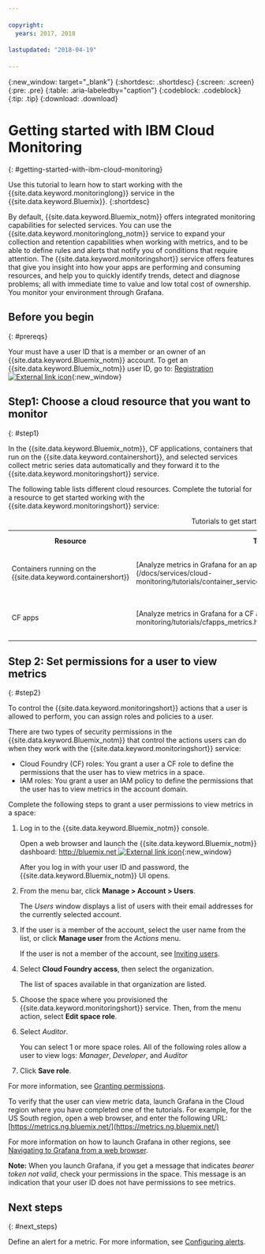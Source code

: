 ```yaml
---

copyright:
  years: 2017, 2018

lastupdated: "2018-04-19"

---
```


{:new_window: target="_blank"}
{:shortdesc: .shortdesc}
{:screen: .screen}
{:pre: .pre}
{:table: .aria-labeledby="caption"}
{:codeblock: .codeblock}
{:tip: .tip}
{:download: .download}


# Getting started with IBM Cloud Monitoring
{: #getting-started-with-ibm-cloud-monitoring}

Use this tutorial to learn how to start working with the {{site.data.keyword.monitoringlong}} service in the {{site.data.keyword.Bluemix}}.
{:shortdesc}

By default, {{site.data.keyword.Bluemix_notm}} offers integrated monitoring capabilities for selected services. You can use the {{site.data.keyword.monitoringlong_notm}} service to expand your collection and retention capabilities when working with metrics, and to be able to define rules and alerts that notify you of conditions that require attention. The {{site.data.keyword.monitoringshort}} service offers features that give you insight into how your apps are performing and consuming resources, and help you to quickly identify trends, detect and diagnose problems; all with immediate time to value and low total cost of ownership. You monitor your environment through Grafana. 

## Before you begin
{: #prereqs}

Your must have a user ID that is a member or an owner of an {{site.data.keyword.Bluemix_notm}} account. To get an {{site.data.keyword.Bluemix_notm}} user ID, go to: [Registration ![External link icon](../../icons/launch-glyph.svg "External link icon")](https://console.bluemix.net/registration/){:new_window}

## Step1: Choose a cloud resource that you want to monitor
{: #step1}

In the {{site.data.keyword.Bluemix_notm}}, CF applications, containers that run on the {{site.data.keyword.containershort}}, and selected services collect metric series data automatically and they forward it to the {{site.data.keyword.monitoringshort}} service.

The following table lists different cloud resources. Complete the tutorial for a resource to get started working with the {{site.data.keyword.monitoringshort}} service:

<table>
  <caption>Tutorials to get started working with the {{site.data.keyword.monitoringshort}} service </caption>
  <tr>
    <th>Resource</th>
    <th>Tutorial</th>
    <th>Cloud environment</th>
    <th>Scenario</th>
  </tr>
  <tr>
    <td>Containers running on the {{site.data.keyword.containershort}}</td>
    <td>[Analyze metrics in Grafana for an app that is deployed in a Kubernetes cluster](/docs/services/cloud-monitoring/tutorials/container_service_metrics.html#container_service_metrics)</td>
    <td>Public </br>Dedicated</td>
    <td>![High level component overview for containers deployed in a Kubernetes cluster](containers/images/containers_kube_metrics_dedicated.png "High level component overview for containers deployed in a Kubernetes cluster")</td>
  </tr>
  <tr>
    <td>CF apps</td>
    <td>[Analyze metrics in Grafana for a CF app](/docs/services/cloud-monitoring/tutorials/cfapps_metrics.html#cfapps_metrics)</td>
    <td>Public</td>
    <td>![High level view of monitoring of CF apps in the {{site.data.keyword.Bluemix_notm}}](cf/images/cfapp_metrics_ov.png "High level view of monitoring of CF apps in the {{site.data.keyword.Bluemix_notm}}")</td>
  </tr>
</table>



## Step 2: Set permissions for a user to view metrics
{: #step2}

To control the {{site.data.keyword.monitoringshort}} actions that a user is allowed to perform, you can assign roles and policies to a user. 

There are two types of security permissions in the {{site.data.keyword.Bluemix_notm}} that control the actions users can do when they work with the {{site.data.keyword.monitoringshort}} service:

* Cloud Foundry (CF) roles: You grant a user a CF role to define the permissions that the user has to view metrics in a space.
* IAM roles: You grant a user an IAM policy to define the permissions that the user has to view metrics in the account domain.


Complete the following steps to grant a user permissions to view metrics in a space:

1. Log in to the {{site.data.keyword.Bluemix_notm}} console.

    Open a web browser and launch the {{site.data.keyword.Bluemix_notm}} dashboard: [http://bluemix.net ![External link icon](../../icons/launch-glyph.svg "External link icon")](http://bluemix.net){:new_window}
	
	After you log in with your user ID and password, the {{site.data.keyword.Bluemix_notm}} UI opens.

2. From the menu bar, click **Manage > Account > Users**. 

    The *Users* window displays a list of users with their email addresses for the currently selected account.
	
3. If the user is a member of the account, select the user name from the list, or click **Manage user** from the *Actions* menu.

    If the user is not a member of the account, see [Inviting users](/docs/iam/iamuserinv.html#iamuserinv).

4. Select **Cloud Foundry access**, then select the organization.

    The list of spaces available in that organization are listed.

5. Choose the space where you provisioned the {{site.data.keyword.monitoringshort}} service. Then, from the menu action, select **Edit space role**.

6. Select *Auditor*. 

    You can select 1 or more space roles. All of the following roles allow a user to view logs: *Manager*, *Developer*, and *Auditor*
	
7. Click **Save role**.


For more information, see [Granting permissions](/docs/services/cloud-monitoring/security/assign_policy.html#grant_permissions).

To verify that the user can view metric data, launch Grafana in the Cloud region where you have completed one of the tutorials. For example, for the US South region, open a web browser, and enter the following URL: [https://metrics.ng.bluemix.net/](https://metrics.ng.bluemix.net/)


For more information on how to launch Grafana in other regions, see [Navigating to Grafana from a web browser](/docs/services/cloud-monitoring/grafana/navigating_grafana.html#navigating_grafana).

**Note:** When you launch Grafana, if you get a message that indicates *bearer token not valid*, check your permissions in the space. This message is an indication that your user ID does not have permissions to see metrics.
    

## Next steps 
{: #next_steps}

Define an alert for a metric. For more information, see [Configuring alerts](/docs/services/cloud-monitoring/config_alerts_ov.html#config_alerts_ov).
